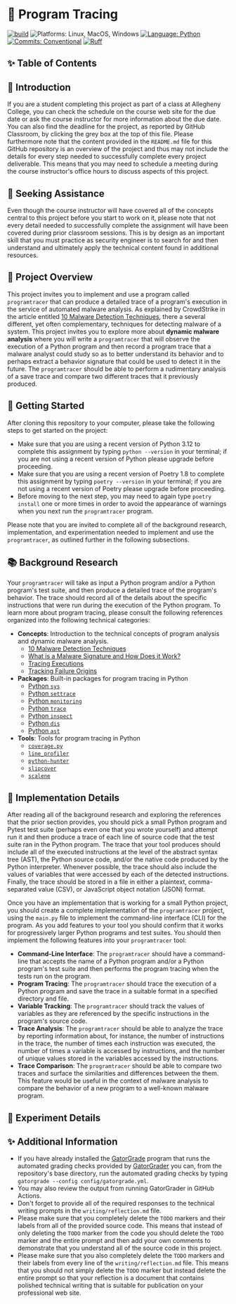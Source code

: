# 🔬 Program Tracing

[![build](../../actions/workflows/build.yml/badge.svg)](../../actions/)
![Platforms: Linux, MacOS, Windows](https://img.shields.io/badge/Platform-Linux%20%7C%20MacOS%20%7C%20Windows-blue.svg)
[![Language: Python](https://img.shields.io/badge/Language-Python-blue.svg)](https://www.python.org/)
[![Commits: Conventional](https://img.shields.io/badge/Commits-Conventional-blue.svg)](https://www.conventionalcommits.org/en/v1.0.0/)
[![Ruff](https://img.shields.io/endpoint?url=https://raw.githubusercontent.com/astral-sh/ruff/main/assets/badge/v2.json)](https://github.com/astral-sh/ruff)

## ✨ Table of Contents

<!---toc start-->

<!---toc end-->

## 🏁 Introduction

If you are a student completing this project as part of a class at Allegheny
College, you can check the schedule on the course web site for the due date or
ask the course instructor for more information about the due date. You can also
find the deadline for the project, as reported by GitHub Classroom, by clicking
the grey box at the top of this file. Please furthermore note that the content
provided in the `README.md` file for this GitHub repository is an overview of
the project and thus may not include the details for every step needed to
successfully complete every project deliverable. This means that you may need to
schedule a meeting during the course instructor's office hours to discuss
aspects of this project.

## 🤝 Seeking Assistance

Even though the course instructor will have covered all of the concepts central
to this project before you start to work on it, please note that not every
detail needed to successfully complete the assignment will have been covered
during prior classroom sessions. This is by design as an important skill that
you must practice as security engineer is to search for and then understand and
ultimately apply the technical content found in additional resources.

## 🛫 Project Overview

This project invites you to implement and use a program called `programtracer`
that can produce a detailed trace of a program's execution in the service of
automated malware analysis. As explained by CrowdStrike in the article entitled
[10 Malware Detection
Techniques](https://www.crowdstrike.com/en-us/cybersecurity-101/malware/malware-detection/),
there a several different, yet often complementary, techniques for detecting
malware of a system. This project invites you to explore more about **dynamic
malware analysis** where you will write a `programtracer` that will observe the
execution of a Python program and then record a program trace that a malware
analyst could study so as to better understand its behavior and to perhaps
extract a behavior signature that could be used to detect it in the future. The
`programtracer` should be able to perform a rudimentary analysis of a save trace
and compare two different traces that it previously produced.

## 🏁 Getting Started

After cloning this repository to your computer, please take the following steps
to get started on the project:

- Make sure that you are using a recent version of Python 3.12 to complete this
assignment by typing `python --version` in your terminal; if you are not using a
recent version of Python please upgrade before proceeding.
- Make sure that you are using a recent version of Poetry 1.8 to complete this
assignment by typing `poetry --version` in your terminal; if you are not using a
recent version of Poetry please upgrade before proceeding.
- Before moving to the next step, you may need to again type `poetry install`
one or more times in order to avoid the appearance of warnings when you next run
the `programtracer` program.

Please note that you are invited to complete all of the background research,
implementation, and experimentation needed to implement and use the
`programtracer`, as outlined further in the following subsections.

## 📚 Background Research

Your `programtracer` will take as input a Python program and/or a Python
program's test suite, and then produce a detailed trace of the program's
behavior. The trace should record all of the details about the specific
instructions that were run during the execution of the Python program. To learn
more about program tracing, please consult the following references organized
into the following technical categories:

- **Concepts**: Introduction to the technical concepts of program analysis and dynamic
malware analysis.
    - [10 Malware Detection
Techniques](https://www.crowdstrike.com/en-us/cybersecurity-101/malware/malware-detection/)
    - [What is a Malware Signature and How Does it Work?](https://www.sentinelone.com/blog/what-is-a-malware-file-signature-and-how-does-it-work/)
    - [Tracing Executions](https://www.debuggingbook.org/beta/html/Tracer.html)
    - [Tracking Failure Origins](https://www.debuggingbook.org/beta/html/Slicer.html)
- **Packages**: Built-in packages for program tracing in Python
    - [Python `sys`](https://docs.python.org/3/library/sys.html)
    - [Python `settrace`](https://docs.python.org/3/library/sys.html#sys.settrace)
    - [Python `monitoring`](https://docs.python.org/3/library/sys.monitoring.html)
    - [Python `trace`](https://docs.python.org/3/library/trace.html)
    - [Python `inspect`](https://docs.python.org/3/library/inspect.html)
    - [Python `dis`](https://docs.python.org/3/library/dis.html)
    - [Python `ast`](https://docs.python.org/3/library/ast.html)
- **Tools**: Tools for program tracing in Python
    - [`coverage.py`](https://github.com/nedbat/coveragepy)
    - [`line_profiler`](https://github.com/pyutils/line_profiler)
    - [`python-hunter`](https://github.com/ionelmc/python-hunter)
    - [`slipcover`](https://github.com/plasma-umass/slipcover)
    - [`scalene`](https://github.com/plasma-umass/scalene)

## 🚀 Implementation Details

After reading all of the background research and exploring the references that
the prior section provides, you should pick a small Python program and Pytest
test suite (perhaps even one that you wrote yourself) and attempt run it and
then produce a trace of each line of source code that the test suite ran in the
Python program. The trace that your tool produces should include all of the
executed instructions at the level of the abstract syntax tree (AST), the Python
source code, and/or the native code produced by the Python interpreter. Whenever
possible, the trace should also include the values of variables that were
accessed by each of the detected instructions. Finally, the trace should be
stored in a file in either a plaintext, comma-separated value (CSV), or
JavaScript object notation (JSON) format.

Once you have an implementation that is working for a small Python project, you
should create a complete implementation of the `programtracer` project, using
the `main.py` file to implement the command-line interface (CLI) for the
program. As you add features to your tool you should confirm that it works for
progressively larger Python programs and test suites. You should then implement
the following features into your `programtracer` tool:

- **Command-Line Interface**: The `programtracer` should have a command-line
that accepts the name of a Python program and/or a Python program's test suite
and then performs the program tracing when the tests run on the program.
- **Program Tracing**: The `programtracer` should trace the execution of a
Python program and save the trace in a suitable format in a specified directory
and file.
- **Variable Tracking**: The `programtracer` should track the values of
variables as they are referenced by the specific instructions in the program's
source code.
- **Trace Analysis**: The `programtracer` should be able to analyze the trace by
reporting information about, for instance, the number of instructions in the
trace, the number of times each instruction was executed, the number of times a
variable is accessed by instructions, and the number of unique values stored in
the variables accessed by the instructions.
- **Trace Comparison**: The `programtracer` should be able to compare two traces
and surface the similarities and differences between the them. This feature
would be useful in the context of malware analysis to compare the behavior of
a new program to a well-known malware program.

## 🎉 Experiment Details

## ✨ Additional Information

- If you have already installed the
[GatorGrade](https://github.com/GatorEducator/gatorgrade) program that runs the
automated grading checks provided by
[GatorGrader](https://github.com/GatorEducator/gatorgrader) you can, from the
repository's base directory, run the automated grading checks by typing
`gatorgrade --config config/gatorgrade.yml`.
- You may also review the output from running GatorGrader in GitHub Actions.
- Don't forget to provide all of the required responses to the technical writing
prompts in the `writing/reflection.md` file.
- Please make sure that you completely delete the `TODO` markers and their
labels from all of the provided source code. This means that instead of only
deleting the `TODO` marker from the code you should delete the `TODO` marker and
the entire prompt and then add your own comments to demonstrate that you
understand all of the source code in this project.
- Please make sure that you also completely delete the `TODO` markers and their
labels from every line of the `writing/reflection.md` file. This means that you
should not simply delete the `TODO` marker but instead delete the entire prompt
so that your reflection is a document that contains polished technical writing
that is suitable for publication on your professional web site.
